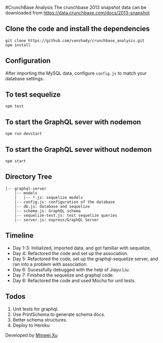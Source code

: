 #CrunchBase Analysis
The crunchbase 2013 snapshot data can be downloaded from
https://data.crunchbase.com/docs/2013-snapshot

## Clone the code and install the dependencies
```
git clone https://github.com/vanshady/crunchbase_analysis.git
npm install
```

## Configuration
After importing the MySQL data, configure ```config.js``` to match your database settings.

## To test sequelize
```
npm test
```

## To start the GraphQL sever with nodemon
```
npm run devstart
```

## To start the GraphQL sever without nodemon
```
npm start
```

## Directory Tree
```
|-- graphql-server
    |-- models
    |   |-- *.js: sequelize models
    |-- config.js: configuration of the database
    |-- db.js: database and sequelize
    |-- schema.js: GraphQL schema
    |-- sequelize-test.js: test sequelize queries
    |-- server.js: express/GraphQL Server
```

## Timeline
* Day 1-3: Initialized, imported data, and got familiar with sequelize.
* Day 4: Refactored the code and set up the association.
* Day 5: Refactored the code, set up the graphql-sequelize server, and ran into a problem with association.
* Day 6: Sucessfully debugged with the help of Jiayu Liu.
* Day 7: Finished the sequelize and graphql code.
* Day 8: Refactored the code and used Mocha for unit tests.

## Todos
1. Unit tests for graphql.
2. Use PrintSchema to generate schema docs.
3. Better schema structures.
4. Deploy to Heroku

Developed by [Minwei Xu](http://mwxu.me)
